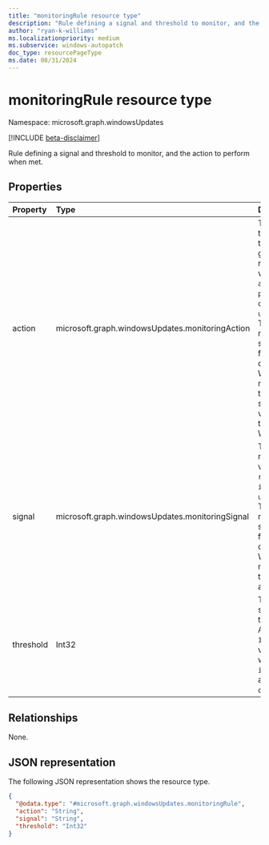 ```yaml
---
title: "monitoringRule resource type"
description: "Rule defining a signal and threshold to monitor, and the action to perform when met."
author: "ryan-k-williams"
ms.localizationpriority: medium
ms.subservice: windows-autopatch
doc_type: resourcePageType
ms.date: 08/31/2024
---
```


# monitoringRule resource type

Namespace: microsoft.graph.windowsUpdates

[!INCLUDE [beta-disclaimer](../../includes/beta-disclaimer.md)]

Rule defining a signal and threshold to monitor, and the action to perform when met.

## Properties
|Property|Type|Description|
|:---|:---|:---|
|action|microsoft.graph.windowsUpdates.monitoringAction|The action triggered when the threshold for the given signal is reached. Possible values are: `alertError`, `pauseDeployment`, `offerFallback`, `unknownFutureValue`. The `offerFallback` member is only supported on feature update deployments of Windows 11 and must be paired with the `ineligible` signal. The fallback version offered is the version 22H2 of Windows 10.|
|signal|microsoft.graph.windowsUpdates.monitoringSignal|The signal to monitor. Possible values are: `rollback`, `ineligible`, `unknownFutureValue`. The `ineligible` member is only supported on feature update deployments of Windows 11 and must be paired with the `offerFallback` action.|
|threshold|Int32|The threshold for a signal at which to trigger the action. An integer from `1` to `100` (inclusive). This value is ignored when the signal is `ineligible` and the action is `offerFallback`.|

## Relationships
None.

## JSON representation
The following JSON representation shows the resource type.
<!-- {
  "blockType": "resource",
  "@odata.type": "microsoft.graph.windowsUpdates.monitoringRule"
}
-->
``` json
{
  "@odata.type": "#microsoft.graph.windowsUpdates.monitoringRule",
  "action": "String",
  "signal": "String",
  "threshold": "Int32"
}
```

